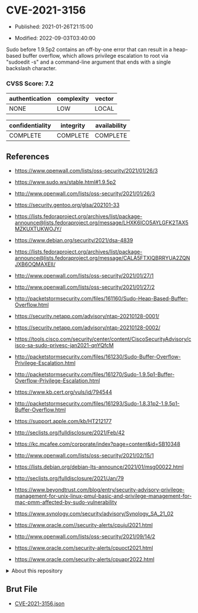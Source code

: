 # CVE-2021-3156

- Published: 2021-01-26T21:15:00

- Modified: 2022-09-03T03:40:00

Sudo before 1.9.5p2 contains an off-by-one error that can result in a heap-based buffer overflow, which allows privilege escalation to root via "sudoedit -s" and a command-line argument that ends with a single backslash character.

### CVSS Score: **7.2**

| authentication | complexity | vector |
| --- | --- | --- |
| NONE | LOW | LOCAL |

| confidentiality | integrity | availability |
| --- | --- | --- |
| COMPLETE | COMPLETE | COMPLETE |

## References

* https://www.openwall.com/lists/oss-security/2021/01/26/3

* https://www.sudo.ws/stable.html#1.9.5p2

* http://www.openwall.com/lists/oss-security/2021/01/26/3

* https://security.gentoo.org/glsa/202101-33

* https://lists.fedoraproject.org/archives/list/package-announce@lists.fedoraproject.org/message/LHXK6ICO5AYLGFK2TAX5MZKUXTUKWOJY/

* https://www.debian.org/security/2021/dsa-4839

* https://lists.fedoraproject.org/archives/list/package-announce@lists.fedoraproject.org/message/CALA5FTXIQBRRYUA2ZQNJXB6OQMAXEII/

* http://www.openwall.com/lists/oss-security/2021/01/27/1

* http://www.openwall.com/lists/oss-security/2021/01/27/2

* http://packetstormsecurity.com/files/161160/Sudo-Heap-Based-Buffer-Overflow.html

* https://security.netapp.com/advisory/ntap-20210128-0001/

* https://security.netapp.com/advisory/ntap-20210128-0002/

* https://tools.cisco.com/security/center/content/CiscoSecurityAdvisory/cisco-sa-sudo-privesc-jan2021-qnYQfcM

* http://packetstormsecurity.com/files/161230/Sudo-Buffer-Overflow-Privilege-Escalation.html

* http://packetstormsecurity.com/files/161270/Sudo-1.9.5p1-Buffer-Overflow-Privilege-Escalation.html

* https://www.kb.cert.org/vuls/id/794544

* http://packetstormsecurity.com/files/161293/Sudo-1.8.31p2-1.9.5p1-Buffer-Overflow.html

* https://support.apple.com/kb/HT212177

* http://seclists.org/fulldisclosure/2021/Feb/42

* https://kc.mcafee.com/corporate/index?page=content&id=SB10348

* http://www.openwall.com/lists/oss-security/2021/02/15/1

* https://lists.debian.org/debian-lts-announce/2021/01/msg00022.html

* http://seclists.org/fulldisclosure/2021/Jan/79

* https://www.beyondtrust.com/blog/entry/security-advisory-privilege-management-for-unix-linux-pmul-basic-and-privilege-management-for-mac-pmm-affected-by-sudo-vulnerability

* https://www.synology.com/security/advisory/Synology_SA_21_02

* https://www.oracle.com//security-alerts/cpujul2021.html

* http://www.openwall.com/lists/oss-security/2021/09/14/2

* https://www.oracle.com/security-alerts/cpuoct2021.html

* https://www.oracle.com/security-alerts/cpuapr2022.html

<details>
<summary>About this repository</summary> 

  This repository is part of the project [Live Hack CVE](https://github.com/Live-Hack-CVE). Main website can be found [www.live-hack.org](https://www.live-hack.org) 
  
  Made by [Sn0wAlice](https://github.com/Sn0wAlice) for the people that care about security and need to have a feed of the latest CVEs. Hope you enjoy it, don't forget to star the repo and follow me on [Twitter](https://twitter.com/Sn0wAlice) and [Github](https://github.com/Sn0wAlice). And that is my [personnal website](https://www.alice-snow.me/)

  - [Home Page](https://github.com/Live-Hack-CVE)
  - [Framework](https://github.com/Live-Hack-CVE/cve-framework)
  - [CVE database](https://github.com/Live-Hack-CVE/full_database)
  - [Changelog](https://github.com/Live-Hack-CVE/Changelog)
</details>

## Brut File

* [CVE-2021-3156.json](https://raw.githubusercontent.com/Live-Hack-CVE/full_database/main/cves/2021/CVE-2021-3156.json)

